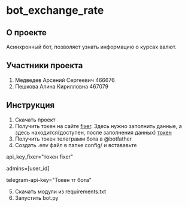 # bot_exchange_rate

## О проекте

Асинхронный бот, позволяет узнать информацию о курсах валют.

## Участники проекта

1. Медведев Арсений Сергеевич 466676
2. Пешкова Алина Кирилловна 467079

## Инструкция

1. Скачать проект
2. Получить токен на сайте [fixer](https://fixer.io/signup/free). Здесь нужно заполнить данные, а здесь находится(доступен, после заполнения данных) [токен](https://fixer.io/documentation#apikey)
3. Получить токен телеграмм бота в  @botfather
5. Создать .env файл в папке config/ и встававьте

api_key_fixer="токен fixer"

admins=[user_id]

telegram-api-key="Токен тг бота"

5. Скачать модули из requirements.txt
6. Запустить bot.py
